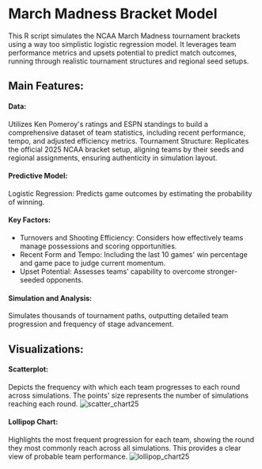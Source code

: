 # March Madness Bracket Model
This R script simulates the NCAA March Madness tournament brackets using a way too simplistic logistic regression model. It leverages team performance metrics and upsets potential to predict match outcomes, running through realistic tournament structures and regional seed setups.

## Main Features:
#### Data: 
Utilizes Ken Pomeroy's ratings and ESPN standings to build a comprehensive dataset of team statistics, including recent performance, tempo, and adjusted efficiency metrics.
Tournament Structure: Replicates the official 2025 NCAA bracket setup, aligning teams by their seeds and regional assignments, ensuring authenticity in simulation layout.
#### Predictive Model:
Logistic Regression: Predicts game outcomes by estimating the probability of winning.
#### Key Factors:
- Turnovers and Shooting Efficiency: Considers how effectively teams manage possessions and scoring opportunities.
- Recent Form and Tempo: Including the last 10 games' win percentage and game pace to judge current momentum.
- Upset Potential: Assesses teams’ capability to overcome stronger-seeded opponents.
#### Simulation and Analysis:
Simulates thousands of tournament paths, outputting detailed team progression and frequency of stage advancement.
## Visualizations:
#### Scatterplot:
Depicts the frequency with which each team progresses to each round across simulations. The points' size represents the number of simulations reaching each round.
![scatter_chart25](https://github.com/user-attachments/assets/3e965c21-2033-4556-a1b0-0bb16e8e90cc)
#### Lollipop Chart:
Highlights the most frequent progression for each team, showing the round they most commonly reach across all simulations. This provides a clear view of probable team performance.
![lollipop_chart25](https://github.com/user-attachments/assets/e1a85d6a-eb39-48b6-b526-69653f819bd5)
